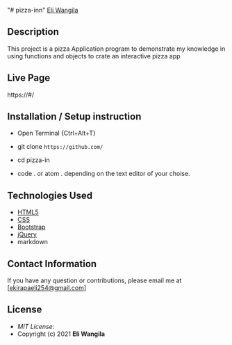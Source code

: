 "# pizza-inn" 
[Eli Wangila](https://github.com/eliwangila)

## Description

This project is a pizza Application program to demonstrate my knowledge in using functions and objects to crate an interactive pizza app 


## Live Page 
https://#/


## Installation / Setup instruction
* Open Terminal {Ctrl+Alt+T}

* git clone ```https://github.com/```

* cd pizza-in

* code . or atom . depending on the text editor of your choise.

## Technologies Used

* [HTML5](https://github.com/topics/html5)
* [CSS](https://github.com/topics/css3)
* [Bootstrap](https://github.com/topics/bootstrap)
* [jQuery](https://github.com/topics/javascript)
* markdown

## Contact Information 

If you have any question or contributions, please email me at [ekirapaeli254@gmail.com]

## License
* *MIT License:*
* Copyright (c) 2021 **Eli Wangila**